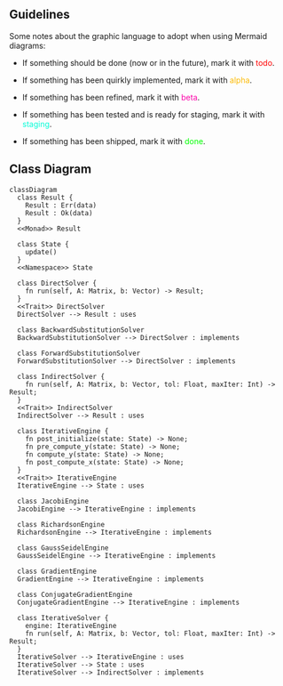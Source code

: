 ## Guidelines

Some notes about the graphic language to adopt when using Mermaid diagrams:

- If something should be done (now or in the future), mark it with <span style="color:#ff0000">todo</span>.

- If something has been quirkly implemented, mark it with <span style="color:#fcba03">alpha</span>.

- If something has been refined, mark it with <span style="color:#fc03a9">beta</span>.

- If something has been tested and is ready for staging, mark it with <span style="color:#03fcd7">staging</span>.

- If something has been shipped, mark it with <span style="color:#00ff00">done</span>.

## Class Diagram

```mermaid
classDiagram
  class Result {
    Result : Err(data)
    Result : Ok(data)
  }
  <<Monad>> Result

  class State {
    update()
  }
  <<Namespace>> State

  class DirectSolver {
    fn run(self, A: Matrix, b: Vector) -> Result;
  }
  <<Trait>> DirectSolver
  DirectSolver --> Result : uses

  class BackwardSubstitutionSolver
  BackwardSubstitutionSolver --> DirectSolver : implements

  class ForwardSubstitutionSolver
  ForwardSubstitutionSolver --> DirectSolver : implements

  class IndirectSolver {
    fn run(self, A: Matrix, b: Vector, tol: Float, maxIter: Int) -> Result;
  }
  <<Trait>> IndirectSolver
  IndirectSolver --> Result : uses

  class IterativeEngine {
    fn post_initialize(state: State) -> None;
    fn pre_compute_y(state: State) -> None;
    fn compute_y(state: State) -> None;
    fn post_compute_x(state: State) -> None;
  }
  <<Trait>> IterativeEngine
  IterativeEngine --> State : uses
  
  class JacobiEngine
  JacobiEngine --> IterativeEngine : implements
  
  class RichardsonEngine
  RichardsonEngine --> IterativeEngine : implements

  class GaussSeidelEngine
  GaussSeidelEngine --> IterativeEngine : implements

  class GradientEngine
  GradientEngine --> IterativeEngine : implements

  class ConjugateGradientEngine
  ConjugateGradientEngine --> IterativeEngine : implements

  class IterativeSolver {
    engine: IterativeEngine
    fn run(self, A: Matrix, b: Vector, tol: Float, maxIter: Int) -> Result;
  }
  IterativeSolver --> IterativeEngine : uses
  IterativeSolver --> State : uses
  IterativeSolver --> IndirectSolver : implements
```
